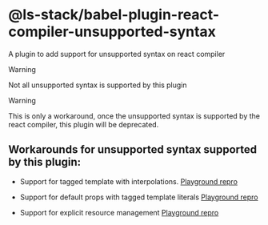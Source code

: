 # @ls-stack/babel-plugin-react-compiler-unsupported-syntax

A plugin to add support for unsupported syntax on react compiler

> [!WARNING]
> Not all unsupported syntax is supported by this plugin

> [!WARNING]
> This is only a workaround, once the unsupported syntax is supported by the react compiler, this plugin will be deprecated.

## Workarounds for unsupported syntax supported by this plugin:

- Support for tagged template with interpolations. [Playground repro](https://playground.react.dev/#N4Igzg9grgTgxgUxALhAMygOzgFwJYSYAEAwhALYAOhCmOAFMEZgIbkJEC+AlEcADrEiMBDljEAPABM8ANwB8gosr4B9VQAMAFggA2uiEQAkwVu04bOSohID0MhYM4hOQA)

- Support for default props with tagged template literals
  [Playground repro](https://playground.react.dev/#N4Igzg9grgTgxgUxALhAMygOzgFwJYSYAEAwhALYAOhCmOAFMEZgIbkJEC8RA+jwAYAZKHBZh+RAL4BKIsAA6xIjAQ5YxADwATPADcAfIqLG5rdpKNENAeh0HFkkJKA)

- Support for explicit resource management
  [Playground repro](https://playground.react.dev/#N4Igzg9grgTgxgUxALhAAg5uEB2YAuaAwhALYAOuCOhAvGgBQCUatAfGsADo6Z9rY8hODAQBDfAEtcAZXwSErNFDAIAslHlTZWhMwDcPHv0wAzKDjjbeuIqIXNOxk5hWScAczSlNSsQBN-NTAPOQUAOgIxGHwDI14XDBFxfHUQhlIQpkMEkwBfeMTRfFheAB5-SQA3NmBkiWkcMNTwyTAAGQgA9y8AfjQymXJ3HAQYNAB6DmRnRLKAI018XDRbABtJOABrWmBbe1S8tjsUhDKJxfxlnDZZ-jzzypqc-JA8oA)
